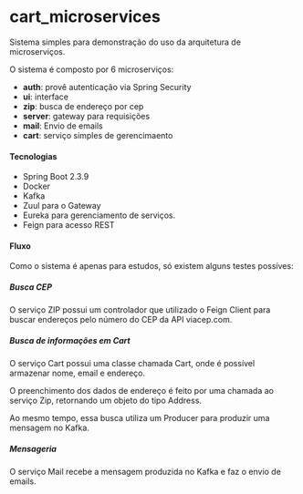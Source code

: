 # cart_microservices
Sistema simples para demonstração do uso da arquitetura de microserviços.

O sistema é composto por 6 microserviços:
  - **auth**: provê autenticação via Spring Security
  - **ui**: interface
  - **zip**: busca de endereço por cep
  - **server**: gateway para requisições
  - **mail**: Envio de emails
  - **cart**: serviço simples de gerencimaento


#### Tecnologias
  - Spring Boot 2.3.9
  - Docker
  - Kafka
  - Zuul para o Gateway
  - Eureka para gerenciamento de serviços.
  - Feign para acesso REST

#### Fluxo
Como o sistema é apenas para estudos, só existem alguns testes possíves:

##### Busca CEP
O serviço ZIP possui um controlador que utilizado o Feign Client para buscar endereços pelo número do CEP da API viacep.com.

##### Busca de informações em Cart
O serviço Cart possui uma classe chamada Cart, onde é possível armazenar nome, email e endereço.

O preenchimento dos dados de endereço é feito por uma chamada ao serviço Zip, retornando um objeto do tipo Address.

Ao mesmo tempo, essa busca utiliza um Producer para produzir uma mensagem no Kafka.

##### Mensageria
O serviço Mail recebe a mensagem produzida no Kafka e faz o envio de emails.

